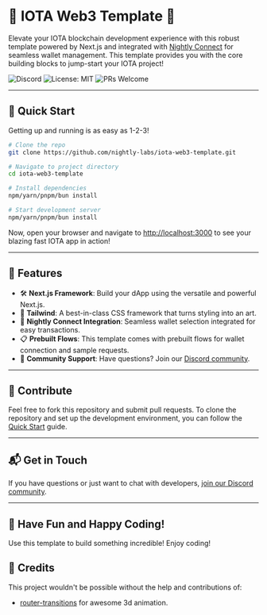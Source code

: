 # 🌟 IOTA Web3 Template 🌟

Elevate your IOTA blockchain development experience with this robust template powered by Next.js and integrated with [Nightly Connect](https://connect.nightly.app/docs/) for seamless wallet management. This template provides you with the core building blocks to jump-start your IOTA project!

![Discord](https://img.shields.io/discord/7nhFHA6yZq?color=7389D8&logo=discord&logoColor=ffffff)
![License: MIT](https://img.shields.io/badge/License-MIT-yellow.svg)
![PRs Welcome](https://img.shields.io/badge/PRs-welcome-brightgreen.svg?style=flat-square)

---

## 🚀 Quick Start

Getting up and running is as easy as 1-2-3!

```bash
# Clone the repo
git clone https://github.com/nightly-labs/iota-web3-template.git

# Navigate to project directory
cd iota-web3-template

# Install dependencies
npm/yarn/pnpm/bun install

# Start development server
npm/yarn/pnpm/bun install

```

Now, open your browser and navigate to [http://localhost:3000](http://localhost:3000) to see your blazing fast IOTA app in action!

---

## 🎨 Features

- 🛠 **Next.js Framework**: Build your dApp using the versatile and powerful Next.js.
- 🎨 **Tailwind**: A best-in-class CSS framework that turns styling into an art.
- 🔐 **Nightly Connect Integration**: Seamless wallet selection integrated for easy transactions.
- 📋 **Prebuilt Flows**: This template comes with prebuilt flows for wallet connection and sample requests.
- 🤝 **Community Support**: Have questions? Join our [Discord community](https://discord.com/invite/7nhFHA6yZq).

---

## 🖖 Contribute

Feel free to fork this repository and submit pull requests. To clone the repository and set up the development environment, you can follow the [Quick Start](#-quick-start) guide.

---

## 📬 Get in Touch

If you have questions or just want to chat with developers, [join our Discord community](https://discord.com/invite/7nhFHA6yZq).

---

## 🎉 Have Fun and Happy Coding!

Use this template to build something incredible! Enjoy coding!

## 🙏 Credits

This project wouldn't be possible without the help and contributions of:

- [router-transitions](https://codesandbox.io/s/router-transitions-7kohn) for awesome 3d animation.

